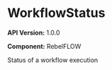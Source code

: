 # WorkflowStatus

**API Version:** 1.0.0

**Component:** RebelFLOW

Status of a workflow execution

